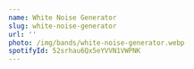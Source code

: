 ```yaml
---
name: White Noise Generator
slug: white-noise-generator
url: ''
photo: /img/bands/white-noise-generator.webp
spotifyId: 52srhau6Qx5eYVVN1VWPNK
---
```

